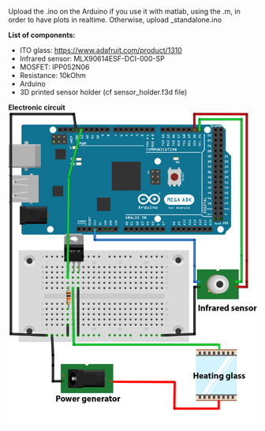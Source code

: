 Upload the .ino on the Arduino if you use it with matlab, using the .m, in order to have plots in realtime. Otherwise, upload _standalone.ino


**List of components:**
* ITO glass: https://www.adafruit.com/product/1310
* Infrared sensor: MLX90614ESF-DCI-000-SP
* MOSFET: IPP052N06
* Resistance: 10kOhm
* Arduino
* 3D printed sensor holder (cf sensor_holder.f3d file)

**Electronic circuit**
<img src="Heating_electronical_circuit.png">
